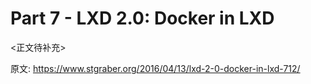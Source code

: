 Part 7 - LXD 2.0: Docker in LXD
==================================

<正文待补充>

原文: https://www.stgraber.org/2016/04/13/lxd-2-0-docker-in-lxd-712/
